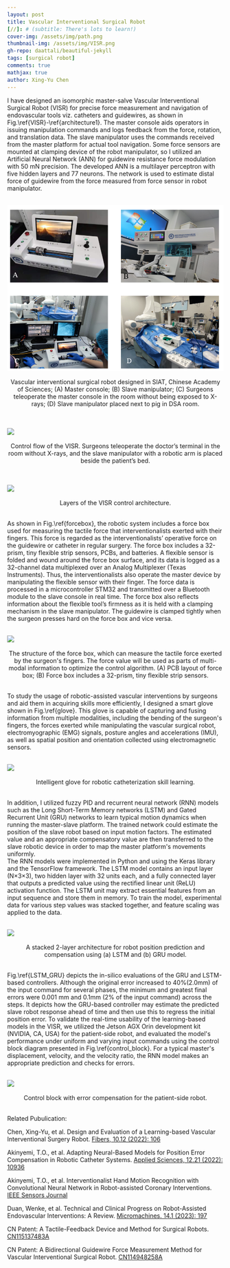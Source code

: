 ```yaml
---
layout: post
title: Vascular Interventional Surgical Robot
[//]: # (subtitle: There's lots to learn!)
cover-img: /assets/img/path.png
thumbnail-img: /assets/img/VISR.png
gh-repo: daattali/beautiful-jekyll
tags: [surgical robot]
comments: true
mathjax: true
author: Xing-Yu Chen
---
```

I have designed an isomorphic master-salve Vascular Interventional Surgical Robot (VISR) for precise force measurement and navigation of endovascular tools viz. catheters and guidewires, as shown in Fig.\ref{VISR}-\ref{architecture1}. The master console aids operators in issuing manipulation commands and logs feedback from the force, rotation, and translation data. The slave manipulator uses the commands received from the master platform for actual tool navigation. Some force sensors are mounted at clamping device of the robot manipulator, so I utilized an Artificial Neural Network (ANN) for guidewire resistance force modulation with 50 mN precision. The developed ANN is a multilayer perceptron with five hidden layers and 77 neurons. The network is used to estimate distal force of guidewire from the force measured from force sensor in robot manipulator. 

<br/><img src='/assets/img/VISR.png'>
<center>Vascular interventional surgical robot designed in SIAT, Chinese Academy of Sciences; (A) Master console; (B) Slave manipulator; (C) Surgeons teleoperate the master console in the room without being exposed to X-rays; (D) Slave manipulator placed next to pig in DSA room.</center>
<br/> 

<br/><img src='/images/control_flow.png'>
<center>Control flow of the VISR. Surgeons teleoperate the doctor’s terminal in the room without X-rays, and the slave manipulator with a robotic arm is placed beside the patient’s bed.</center>
<br/> 

<br/><img src='/images/architecture1.png'>
<center>Layers of the VISR control architecture.</center>
<br/> 

As shown in Fig.\ref{forcebox}, the robotic system includes a force box used for measuring the
tactile force that interventionalists exerted with their fingers. This force is regarded as the
interventionalists’ operative force on the guidewire or catheter in regular surgery. The force box includes a 32-prism, tiny flexible strip sensors, PCBs, and batteries. A flexible
sensor is folded and wound around the force box surface, and its data is logged as a
32-channel data multiplexed over an Analog Multiplexer (Texas Instruments). Thus, the interventionalists also operate the master device by manipulating the
flexible sensor with their finger. The force data is processed in a microcontroller STM32
 and transmitted over a Bluetooth module to the slave console in real time. The force box also reflects
information about the flexible tool’s firmness as it is held with a clamping mechanism in
the slave manipulator. The guidewire is clamped tightly when the surgeon presses hard on
the force box and vice versa.

<br/><img src='/images/forcebox.png'>
<center>The structure of the force box, which can measure the tactile force exerted by the surgeon's fingers. The force value will be used as parts of multi-modal information to optimize the control algorithm. (A) PCB layout of force box; (B) Force box includes a 32-prism,  tiny flexible strip sensors.</center>
<br/> 


To study the usage of robotic-assisted vascular interventions by surgeons and aid them in acquiring 
skills more efficiently, I designed a smart glove shown in Fig.\ref{glove}. This glove is capable of capturing and fusing information from multiple modalities, including the bending of the surgeon's fingers, the forces exerted while manipulating the vascular surgical robot, electromyographic (EMG) signals, posture angles and accelerations (IMU), as well as spatial position and orientation collected using electromagnetic sensors.

<br/><img src='/images/glove.png'>
<center>Intelligent glove for robotic catheterization skill learning.</center>
<br/> 

In addition, I utilized fuzzy PID and recurrent neural network (RNN) models such as the Long Short-Term Memory networks (LSTM) and Gated Recurrent Unit (GRU) networks to learn typical motion dynamics when running the master-slave platform. The trained network could estimate the position of the slave robot based on input motion factors. The estimated value and an appropriate compensatory value are then transferred to the slave robotic device in order to map the master platform's movements uniformly.     
The RNN models were implemented in Python and using the Keras library and the TensorFlow framework. The LSTM model contains an input layer (N$\times$3$\times$3), two hidden layer with 32 units each, and a fully connected layer that outputs a predicted value using the rectified linear unit (ReLU) activation function. The LSTM unit may extract essential features from an input sequence and store them in memory. To train the model, experimental data for various step values was stacked together, and feature scaling was applied to the data. 

<br/><img src='/images/position_prediction.png'>
<center>A stacked 2-layer architecture for robot position prediction and compensation using (a) LSTM and (b) GRU model.</center> 
<br/> 

Fig.\ref{LSTM_GRU} depicts the in-silico evaluations of the GRU and LSTM-based controllers. Although the original error increased to 40\%(2.0mm) of the input command for several phases, the minimum and greatest final errors were 0.001 mm and 0.1mm (2\% of the input command) across the steps. It depicts how the GRU-based controller may estimate the predicted slave robot response ahead of time and then use this to regress the initial position error. To validate the real-time usability of the learning-based models in the VISR, we utilized the Jetson AGX Orin development kit (NVIDIA, CA, USA) for the patient-side robot, and evaluated the model's performance under uniform and varying input commands using the control block diagram presented in Fig.\ref{control_block}. For a typical master's displacement, velocity, and the velocity ratio, the RNN model makes an appropriate prediction and checks for errors.  

<br/><img src='/images/control_block.png'>
<center>Control block with error compensation for the patient-side robot.</center> 
<br/> 

Related Pubulication: 

Chen, Xing-Yu, et al. Design and Evaluation of a Learning-based Vascular Interventional Surgery Robot. [Fibers, 10.12 (2022): 106](https://doi.org/10.3390/fib10120106)

Akinyemi, T.O., et al. Adapting Neural-Based Models for Position Error Compensation in Robotic Catheter Systems. [Applied Sciences, 12.21 (2022): 10936](https://doi.org/10.3390/app122110936)

Akinyemi, T.O., et al. Interventionalist Hand Motion Recognition with Convolutional Neural Network in Robot-assisted Coronary Interventions. [IEEE Sensors Journal](https://doi.org/10.1109/JSEN.2023.3281009)

Duan, Wenke, et al. Technical and Clinical Progress on Robot-Assisted Endovascular Interventions: A Review. [Micromachines. 14.1 (2023): 197](https://doi.org/10.3390/mi14010197)

CN Patent: A Tactile-Feedback Device and Method for Surgical Robots. [CN115137483A](https://www.researchgate.net/publication/370801433_CN_Patent_yizhongshoushujiqirendezhuduanliganzhifankuicaozongzhuangzhijifangfa)

CN Patent: A Bidirectional Guidewire Force Measurement Method for Vascular Interventional Surgical Robot. [CN114948258A](https://www.researchgate.net/publication/370801270_CN_Patent_yizhongshuangxiangdianchushijierujiqirencongduandaosilijiancezhuangzhijifangfa)




[//]: # (This is an item in your portfolio. It can be have images or nice text. If you name the file .md, it will be parsed as markdown. If you name the file .html, it will be parsed as HTML. )
